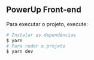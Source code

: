 ## PowerUp Front-end

Para executar o projeto, execute:

```bash
# Instalar as dependências
$ yarn
# Para rodar o projeto
$ yarn dev
```
